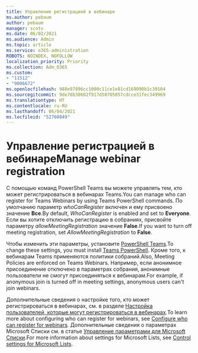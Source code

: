 ```yaml
---
title: Управление регистрацией в вебинаре
ms.author: pebaum
author: pebaum
manager: scotv
ms.date: 06/02/2021
ms.audience: Admin
ms.topic: article
ms.service: o365-administration
ROBOTS: NOINDEX, NOFOLLOW
localization_priority: Priority
ms.collection: Adm_O365
ms.custom:
- "11512"
- "9006672"
ms.openlocfilehash: 988e97896cc1000c11ce1e81cd169090b1c39104
ms.sourcegitcommit: 9de78b30602f917d58705057cdcce31fec349969
ms.translationtype: HT
ms.contentlocale: ru-RU
ms.lasthandoff: 06/04/2021
ms.locfileid: "52760849"
---
```

# <a name="manage-webinar-registration"></a><span data-ttu-id="82ce2-102">Управление регистрацией в вебинаре</span><span class="sxs-lookup"><span data-stu-id="82ce2-102">Manage webinar registration</span></span>

<span data-ttu-id="82ce2-103">С помощью команд PowerShell Teams вы можете управлять тем, кто может регистрироваться в вебинарах Teams.</span><span class="sxs-lookup"><span data-stu-id="82ce2-103">You can manage who can register for Teams Webinars by using Teams PowerShell commands.</span></span> <span data-ttu-id="82ce2-104">По умолчанию параметр *whoCanRegister* включен и ему присвоено значение **Все**.</span><span class="sxs-lookup"><span data-stu-id="82ce2-104">By default, *WhoCanRegister* is enabled and set to **Everyone**.</span></span> <span data-ttu-id="82ce2-105">Если вы хотите отключить регистрацию в собраниях, присвойте параметру *allowMeetingRegistration* значение **False**.</span><span class="sxs-lookup"><span data-stu-id="82ce2-105">If you want to turn off meeting registration, set *AllowMeetingRegistration* to **False**.</span></span>

<span data-ttu-id="82ce2-106">Чтобы изменить эти параметры, установите [PowerShell Teams](/microsoftteams/teams-powershell-install).</span><span class="sxs-lookup"><span data-stu-id="82ce2-106">To change these settings, you must install [Teams PowerShell](/microsoftteams/teams-powershell-install).</span></span> <span data-ttu-id="82ce2-107">Кроме того, к вебинарам Teams применяются политики собраний.</span><span class="sxs-lookup"><span data-stu-id="82ce2-107">Also, Meeting Policies are enforced on Teams Webinars.</span></span> <span data-ttu-id="82ce2-108">Например, если анонимное присоединение отключено в параметрах собрания, анонимные пользователи не смогут присоединяться к вебинарам.</span><span class="sxs-lookup"><span data-stu-id="82ce2-108">For example, if anonymous join is turned off in meeting settings, anonymous users can't join webinars.</span></span>

<span data-ttu-id="82ce2-109">Дополнительные сведения о настройке того, кто может регистрироваться в вебинарах, см. в разделе [Настройка пользователей, которые могут регистрироваться в вебинарах](/microsoftteams/set-up-webinars?source=docs#configure-who-can-register-for-webinars).</span><span class="sxs-lookup"><span data-stu-id="82ce2-109">To learn more about configuring who can register for webinars, see [Configure who can register for webinars](/microsoftteams/set-up-webinars?source=docs#configure-who-can-register-for-webinars).</span></span> <span data-ttu-id="82ce2-110">Дополнительные сведения о параметрах Microsoft Списки см. в статье [Управление параметрами для Microsoft Списки](/sharepoint/control-lists).</span><span class="sxs-lookup"><span data-stu-id="82ce2-110">For more information about settings for Microsoft Lists, see [Control settings for Microsoft Lists](/sharepoint/control-lists).</span></span>